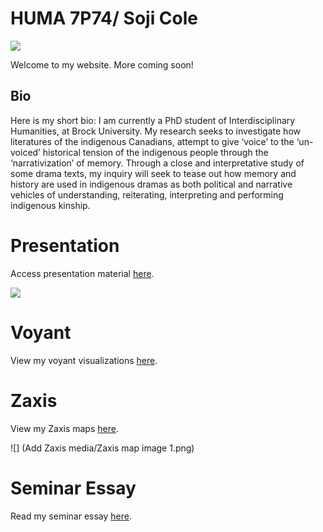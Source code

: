# HUMA 7P74/ Soji Cole

![](https://www.cbc.ca/tv/content/entry/Header_Centred_final.jpg)

Welcome to my website. More coming soon!

## Bio

Here is my short bio: 
I am currently a PhD student of Interdisciplinary Humanities, at Brock University. My research seeks to investigate how literatures of the indigenous Canadians, attempt to give ‘voice’ to the ‘un-voiced’ historical tension of the indigenous people through the ‘narrativization’ of memory. Through a close and interpretative study of some drama texts, my inquiry will seek to tease out how memory and history are used in indigenous dramas as both political and narrative vehicles of understanding, reiterating, interpreting and performing indigenous kinship.

# Presentation

Access presentation material [here](Presentation).

![](https://echo360.ca/media/dc6c2a61-1c5a-4fd3-9156-72482adad429/public)

# Voyant

View my voyant visualizations [here](Voyant).

# Zaxis

View my Zaxis maps [here](Zaxis).

![] (Add Zaxis media/Zaxis map image 1.png)

# Seminar Essay

Read my seminar essay [here](Essay).
